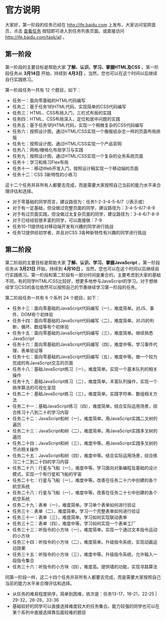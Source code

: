 # 官方说明

大家好，第一阶段的任务已经在 <http://ife.baidu.com> 上发布，大家访问官网首页，点击 [查看任务](http://ife.baidu.com/task/all}) 按钮即可进入到任务列表页面。或直接访问 <http://ife.baidu.com/task/all> 。

## 第一阶段

第一阶段的主要目标是帮助大家 **了解、认识、学习、掌握HTML及CSS** 。第一阶段任务从 **3月14日** 开始，持续到 **4月3日** 。当然，您也可以在这个时间以后继续自行实践练习。

第一阶段任务一共有 12 个题目，如下：

 - 任务一：面向零基础的HTML代码编写
 - 任务二：基于任务1的HTML代码，实现简单的CSS代码编写
 - 任务三：HTML、CSS布局入门，三栏式布局的实践
 - 任务四：HTML、CSS布局深入，定位和居中问题的实践
 - 任务五：基于任务1的HTML代码，实现一个稍微复杂的CSS代码编写
 - 任务六：按照设计图，通过HTML/CSS实现一个像报纸杂志一样的页面布局排版
 - 任务七：按照设计图，通过HTML/CSS实现一个产品官网
 - 任务八：网格/栅格化布局学习与实践
 - 任务九：按照设计图，通过HTML/CSS实现一个复杂的业务系统页面
 - 任务十：学习和练习Flex布局
 - 任务十一：移动Web开发入门，按照设计稿实现一个移动端的页面
 - 任务十二：CSS 3新特性的小练习

这十二个任务并非所有人都要去完成，而是需要大家按照自己当前的能力水平来合理评估和选择。
 - 对于零基础的同学而言，建议路径为：任务1-2-3-4-5-6/7（/表示或）
 - 对于有一定基础，但没做过完整页面的同学，建议路径为：3-4-5-6/7-8-9
 - 对于有过页面实践，但没做过太复杂页面的同学，建议路径为：3-4-6/7-8-9
 - 对于已经经验很丰富的同学，可以直接做：7-9
 - 任务10-11提供给对移动端开发有兴趣的同学进行挑战
 - 任务12提供给初学者，并且对CSS 3各种新特性有兴趣的同学进行挑战

## 第二阶段

 第二阶段的主要目标是帮助大家 **了解、认识、学习、掌握JavaScript** 。第一阶段任务从 **3月21日** 开始，持续到 **4月10日** 。当然，您也可以在这个时间以后继续自行实践练习。第一阶段和第二阶段有一部分时间是重合的，主要考虑到大家的基础不同，有的同学HTML/CSS比较好，想更多地参与JavaScript的学习。对于想继续学习CSS的各位依然可以按照自己的节奏继续学习第一阶段的任务。

第二阶段任务一共有 6 个系列 24 个题目，如下：

 - 任务十三：面向零基础的JavaScript代码编写（一），难度简单。对JS、事件、DOM有个初体验
 - 任务十四：面向零基础的JavaScript代码编写（二），难度简单。对JS的判断、循环、数组等有个初体验
 - 任务十五：面向零基础的JavaScript代码编写（三），难度简单。继续熟悉JavaScript
 - 任务十六：面向零基础的JavaScript代码编写（四），难度中等。学习事件代理、表单验证等
 - 任务十七：面向零基础的JavaScript代码编写（五），难度中等。做一个较为完成的有JavaScript交互的页面
 - 任务十八：基础JavaScript练习（一），难度简单。实现一个基本队列的相关操作
 - 任务十九：基础JavaScript练习（二），难度简单。丰富队列操作，实现一个排序算法的可视化呈现
 - 任务二十：基础JavaScript练习（三），难度简单。实践字符串、数组相关方法
 - 任务二十一：基础JavaScript练习（四），难度简单。结合实际运用场景，综合练习十八到二十的学习内容
 - 任务二十二：JavaScript和树（一），难度简单。用JavaScript实践二叉树的遍历
 - 任务二十三：JavaScript和树（二），难度简单。用JavaScript实践多叉树的遍历
 - 任务二十四：JavaScript和树（三），难度中等。用JavaScript实践多叉树的节点相关操作
 - 任务二十五：JavaScript和树（四），难度中等。结合实际运用场景，综合练习二十二到二十四的学习内容
 - 任务二十六：行星与飞船（一），难度中等。学习面向对象编程及基础的设计模式，实现一个有行星和飞船的宇宙
 - 任务二十七：行星与飞船（一），难度中等。改善在任务二十六中创建的各个航空系统
 - 任务二十八：行星与飞船（一），难度中等。改善在任务二十七中创建的各个航空系统
 - 任务二十九：表单（一），难度简单。学习单个表单如何进行验证
 - 任务三十：表单（二），难度简单。学习一个完整表单如何进行验证
 - 任务三十一：表单（三），难度简单。学习如何实现联动表单
 - 任务三十二：表单（四），难度中等。学习如何实现一个表单工厂
 - 任务三十三：听指令的小方块（一），难度简单。实现一个通过文本指令运动的小方块
 - 任务三十四：听指令的小方块（二），难度简单。升级指令系统，实现动画运动效果
 - 任务三十五：听指令的小方块（三），难度中等。升级指令系统，允许输入一段指令集合
 - 任务三十六：听指令的小方块（四），难度高。提供墙的功能，实现寻路算法

 同第一阶段一样，这二十四个任务并非所有人都要去完成，而是需要大家按照自己当前的能力水平来合理评估和选择。
 - 从任务的难易程度排序，简单到困难，依次是：任务13-17，18-21，22-25 | 29-32，26-28，33-36
 - 基础较好的同学可以直接选择难度较大的任务集合。能力较强的同学也可以在某个系列中直接选择靠后面较难的题目